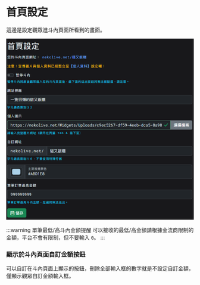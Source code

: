 # 首頁設定
這邊是設定觀眾進斗內頁面所看到的畫面。

![Image](/images/platform-settings/index.png)

:::warning 單筆最低/高斗內金額提醒
可以接收的最低/高金額請根據金流商限制的金額，平台不會有限制，但不要輸入 `0`。
:::

### 顯示於斗內頁面自訂金額按鈕

可以自訂在斗內頁面上顯示的按鈕，刪除全部輸入框的數字就是不設定自訂金額，僅顯示觀眾自訂金額輸入框。